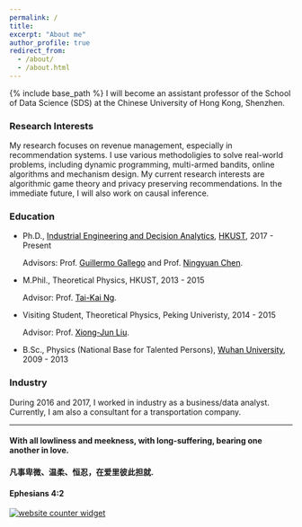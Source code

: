 ```yaml
---
permalink: /
title: 
excerpt: "About me"
author_profile: true
redirect_from: 
  - /about/
  - /about.html
---
```


{% include base_path %}
I will become an assistant professor of the School of Data Science (SDS) at the Chinese University of Hong Kong, Shenzhen. 


### Research Interests

My research focuses on revenue management, especially in recommendation systems. I use various methodoligies to solve real-world problems, including dynamic programming, multi-armed bandits, online algorithms and mechanism design. My current research interests are algorithmic game theory and privacy preserving recommendations. In the immediate future, I will also work on causal inference.

### Education
- Ph.D., <a href="https://ieda.ust.hk/eng/index.php" target="_blank"><span style="color:black">Industrial Engineering and Decision Analytics</span></a>, <a href="https://www.ust.hk/home" target="_blank"><span style="color:black">HKUST</span></a>,  2017 - Present

  Advisors: Prof. <a href="https://ieda.ust.hk/dfaculty/ggallego/" target="_blank"><span style="color:black">Guillermo Gallego</span></a> and Prof. <a href="http://individual.utoronto.ca/ningyuanchen/" target="_blank"><span style="color:black">Ningyuan Chen</span></a>.
  
- M.Phil., Theoretical Physics, HKUST, 2013 - 2015

  Advisor: Prof. <a href="https://physics.ust.hk/eng/people_detail.php?pplcat=1&id=7" target="_blank"><span style="color:black">Tai-Kai Ng</span></a>.

- Visiting Student, Theoretical Physics, Peking Univeristy, 2014 - 2015

  Advisor: Prof. <a href="https://icqm.pku.edu.cn/yw/directory/faculty/237465.htm" target="_blank"><span style="color:black">Xiong-Jun Liu</span></a>.


- B.Sc., Physics (National Base for Talented Persons), <a href="https://en.whu.edu.cn/" target="_blank"><span style="color:black">Wuhan University</span></a>, 2009 - 2013

### Industry

During 2016 and 2017, I worked in industry as a business/data analyst. Currently, I am also a consultant for a transportation company. 


***
  
#### With all lowliness and meekness, with long-suffering, bearing one another in love. 
#### 凡事卑微、温柔、恒忍，在爱里彼此担就.
#### Ephesians 4:2

<div id="sfca65yz9mwqd6fhn1rfutkx62b9g3mbg36"></div><noscript><a href="https://www.freecounterstat.com" title="website counter widget"><img src="https://counter3.stat.ovh/private/freecounterstat.php?c=a65yz9mwqd6fhn1rfutkx62b9g3mbg36" border="0" title="website counter widget" alt="website counter widget"></a></noscript>


